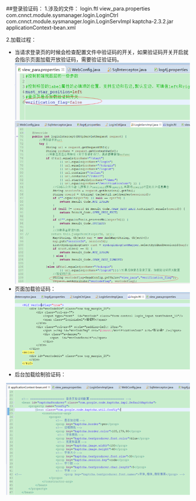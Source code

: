 ##登录验证码：
1.涉及的文件：
 login.ftl
 view_para.properties
 com.cnnct.module.sysmanager.login.LoginCtrl
 com.cnnct.module.sysmanager.login.LoginServImpl
 kaptcha-2.3.2.jar
 applicationContext-bean.xml

2.加载过程：
* 当请求登录页的时候会检查配置文件中验证码的开关，如果验证码开关开启就会指示页面加载开放验证码，需要验证验证码。
![](/assets/vercode_3.png)
![](/assets/vercode_1.png)
* 页面加载验证码：
![](/assets/vercode2.png)
* 后台加载绘制验证码：

![](/assets/vercode_4.png)

